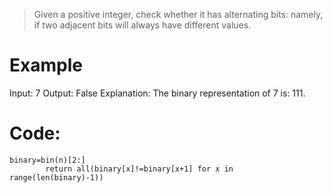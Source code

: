 > Given a positive integer, check whether it has alternating bits: namely, if two adjacent bits will always have different values.

# Example
Input: 7
Output: False
Explanation:
The binary representation of 7 is: 111.

# Code:
```
binary=bin(n)[2:]
        return all(binary[x]!=binary[x+1] for x in range(len(binary)-1))
```
